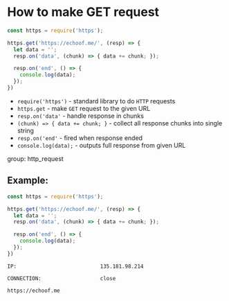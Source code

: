 # How to make GET request

```js
const https = require('https');

https.get('https://echoof.me/', (resp) => {
  let data = '';
  resp.on('data', (chunk) => { data += chunk; });

  resp.on('end', () => {
    console.log(data);
  });
})
```

- `require('https')` - standard library to do `HTTP` requests
- `https.get` - make `GET` request to the given URL
- `resp.on('data'` - handle response in chunks
- `(chunk) => { data += chunk; }` - collect all response chunks into single string
- `resp.on('end'` - fired when response ended
- `console.log(data);` - outputs full response from given URL

group: http_request

## Example: 
```js
const https = require('https');

https.get('https://echoof.me/', (resp) => {
  let data = '';
  resp.on('data', (chunk) => { data += chunk; });

  resp.on('end', () => {
    console.log(data);
  });
})
```
```
IP:                           135.181.98.214

CONNECTION:                   close

https://echoof.me

```

